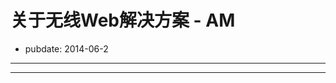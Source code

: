 # 关于无线Web解决方案 - AM

- pubdate: 2014-06-2

-----

<div class="default-content" style="display: none;">
    <div class="archive">
        <div class="entry-list">
            <div class="entry-item default-banner">
                <div class="row default-c">
                    <h2>
                        AlipayMobileOpenSolution
                    </h2>
                    <p>
                        使您的移动网站达到性能高效，兼容性以及良好的用户体验。
                    </p>
                </div>
            </div>
        </div>
    </div>
</div>
<div class="pages row clearfix" style="display: none;">
    <ul class="a-list clearfix">
        <li>
            <img src="https://i.alipayobjects.com/i/ecmng/png/201406/2mX3tefnd1.png"
            alt="" />
            <h3>
                AMG
            </h3>
            <p>
                主要提供无线开放各类指南、规范等相关文档
            </p>
            <a href="#" target="_blank">
                了解更多
            </a>
        </li>
        <li>
            <img src="https://i.alipayobjects.com/i/ecmng/png/201406/2mX3u2S49f.png"
            alt="" />
            <h3>
                AMW
            </h3>
            <p>
                提供各类移动端上的各类控件、包括对话框、日历、键盘等
            </p>
            <a href="#" target="_blank">
                了解更多
            </a>
        </li>
        <li>
            <img src="https://i.alipayobjects.com/i/ecmng/png/201406/2mX3u3CxXj.png"
            alt="" />
            <h3>
                H5Container
            </h3>
            <p>
                为支付宝钱包App内置的H5容器和H5App运行的平台
            </p>
            <a href="#" target="_blank">
                了解更多
            </a>
        </li>
    </ul>
</div>
<script type="text/javascript">
	function _el (className) {
		return document.getElementsByClassName(className)[0];
	}
	_el("main").appendChild(_el("default-content"));
	_el("main").appendChild(_el("pages"));
	_el("main").removeChild(_el("mar"));
	_el("pages").style.display = "block";
	_el("default-content").style.display = "block";
</script>

-----

